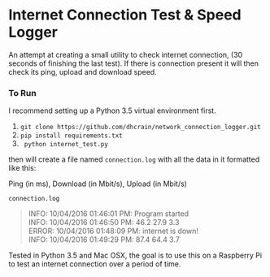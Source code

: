 # Internet Connection Test & Speed Logger

An attempt at creating a small utility to check internet connection, (30 seconds of finishing the last test). If there is connection present it will then check its ping, upload and download speed.

### To Run

I recommend setting up a Python 3.5 virtual environment first.

1. `git clone https://github.com/dhcrain/network_connection_logger.git`
2. `pip install requirements.txt`
3. ` python internet_test.py`

then will create a file named `connection.log` with all the data in it formatted like this:

Ping (in ms), Download (in Mbit/s), Upload (in Mbit/s)

`connection.log`  
>INFO: 10/04/2016 01:46:01 PM: Program started  
INFO: 10/04/2016 01:46:50 PM:  46.2  27.9   3.3  
ERROR: 10/04/2016 01:48:09 PM: internet is down!  
INFO: 10/04/2016 01:49:29 PM:  87.4  64.4   3.7  

Tested in Python 3.5 and Mac OSX, the goal is to use this on a Raspberry Pi to test an internet connection over a period of time.  
